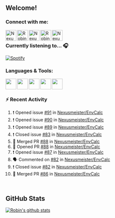 
<!-- Allgemeine Notizen
	Die Icons sind unter diesen beiden Links zu finden:
	GitHub Repo: https://github.com/simple-icons/simple-icons
		> raw.githubusercontent ist erreichbar über Kontextmenü auf Bild und "Bild in neuem Tab öffnen"
	Simple Icons: https://cdn.jsdelivr.net/npm/simple-icons@3/icons/
 -->


## Welcome!

### Connect with me:
[<img align="left" alt="Nexusmeister | Twitter" width="35px" src="https://cdn.jsdelivr.net/npm/simple-icons@v3/icons/twitter.svg" />][twitter]
[<img align="left" alt="Robin Kaltenbach | Xing" width="35px" src="https://cdn.jsdelivr.net/npm/simple-icons@3.13.0/icons/xing.svg" />][xing]
[<img align="left" alt="Nexusmeister | Twitch" width="35px" src="https://simpleicons.org/icons/twitch.svg" />][twitch]
[<img align="left" alt="Robin Kaltenbach | Stack Overflow" width="35px" src="https://cdn.jsdelivr.net/npm/simple-icons@3.13.0/icons/stackoverflow.svg" />][stackOverflow]
[<img align="left" alt="Nexusmeister | Steam" width="35px" src="https://cdn.jsdelivr.net/npm/simple-icons@3.13.0/icons/steam.svg" />][steam]

<br />

### Currently listening to... 🎧

[![Spotify](https://spotify-now-playing.nexusmeister.vercel.app/api/spotify)](https://open.spotify.com/user/xkaltix?si=h_gYbj2sTlamJW9soY9fnQ)

### Languages & Tools:

<img width="35px" align="left" src="https://raw.githubusercontent.com/simple-icons/simple-icons/develop/icons/dot-net.svg" />
<img width="35px" align="left" src="https://raw.githubusercontent.com/simple-icons/simple-icons/develop/icons/csharp.svg" />
<img width="35px" align="left" src="https://raw.githubusercontent.com/simple-icons/simple-icons/develop/icons/visualstudio.svg" />
<img width="35px" align="left" src="https://raw.githubusercontent.com/simple-icons/simple-icons/develop/icons/microsoftsqlserver.svg" />
<img width="35px" align="left" src="https://github.com/simple-icons/simple-icons/blob/develop/icons/xamarin.svg" />

<br/>
<br/>

### :zap: Recent Activity
<!--START_SECTION:activity-->
1. ❗️ Opened issue [#91](https://github.com/Nexusmeister/EnvCalc/issues/91) in [Nexusmeister/EnvCalc](https://github.com/Nexusmeister/EnvCalc)
2. ❗️ Opened issue [#90](https://github.com/Nexusmeister/EnvCalc/issues/90) in [Nexusmeister/EnvCalc](https://github.com/Nexusmeister/EnvCalc)
3. ❗️ Opened issue [#89](https://github.com/Nexusmeister/EnvCalc/issues/89) in [Nexusmeister/EnvCalc](https://github.com/Nexusmeister/EnvCalc)
4. ❗️ Closed issue [#83](https://github.com/Nexusmeister/EnvCalc/issues/83) in [Nexusmeister/EnvCalc](https://github.com/Nexusmeister/EnvCalc)
5. 🎉 Merged PR [#88](https://github.com/Nexusmeister/EnvCalc/pull/88) in [Nexusmeister/EnvCalc](https://github.com/Nexusmeister/EnvCalc)
6. 💪 Opened PR [#88](https://github.com/Nexusmeister/EnvCalc/pull/88) in [Nexusmeister/EnvCalc](https://github.com/Nexusmeister/EnvCalc)
7. ❗️ Opened issue [#87](https://github.com/Nexusmeister/EnvCalc/issues/87) in [Nexusmeister/EnvCalc](https://github.com/Nexusmeister/EnvCalc)
8. 🗣 Commented on [#82](https://github.com/Nexusmeister/EnvCalc/issues/82) in [Nexusmeister/EnvCalc](https://github.com/Nexusmeister/EnvCalc)
9. ❗️ Closed issue [#82](https://github.com/Nexusmeister/EnvCalc/issues/82) in [Nexusmeister/EnvCalc](https://github.com/Nexusmeister/EnvCalc)
10. 🎉 Merged PR [#86](https://github.com/Nexusmeister/EnvCalc/pull/86) in [Nexusmeister/EnvCalc](https://github.com/Nexusmeister/EnvCalc)
<!--END_SECTION:activity-->
 
 <br/>

## GitHub Stats
[![Robin's github stats](https://github-readme-stats.vercel.app/api?username=nexusmeister&count_private=true&show_icons=true&theme=dark)](https://github.com/anuraghazra/github-readme-stats)

[twitter]: https://twitter.com/nexxusmeister
[xing]: https://www.xing.com/profile/Robin_Kaltenbach3
[twitch]: https://www.twitch.tv/nexusmeister
[stackOverflow]: https://stackoverflow.com/users/10840553/robin-kaltenbach
[steam]: https://steamcommunity.com/id/nexusmeister
